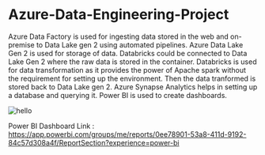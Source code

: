 # Azure-Data-Engineering-Project

Azure Data Factory is used for ingesting data stored in the web and on-premise to Data Lake gen 2 using automated pipelines. Azure Data Lake Gen 2 is used for storage of data. Databricks could be connected to Data Lake Gen 2 where the raw data is stored in the container. Databricks is used for data transformation as it provides the power of Apache spark without the requirement for setting up the environment. Then the data tranformed is stored back to Data Lake gen 2. Azure Synapse Analytics helps in setting up a database and querying it. Power BI is used to create dashboards.


![hello](https://github.com/rohanyg/Azure-Data-Engineering-Project/assets/136742005/70ce6122-e6fb-4fb2-8dea-019a0446c50e)


Power BI Dashboard Link : https://app.powerbi.com/groups/me/reports/0ee78901-53a8-411d-9192-84c57d308a4f/ReportSection?experience=power-bi
